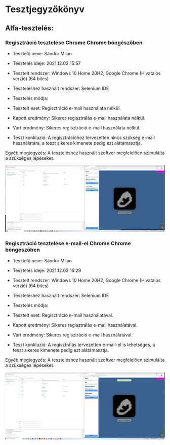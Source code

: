 # Tesztjegyzőkönyv

## Alfa-tesztelés:

### Regisztráció tesztelése Chrome Chrome böngészőben 

- Tesztelő neve: Sándor Milán

- Tesztelés ideje: 2021.12.03 15:57

- Tesztelt rendszer: Windows 10 Home 20H2, Google Chrome (Hivatalos verzió) (64 bites)

- Teszteléshez használt rendszer: Selenium IDE

- Tesztelés módja:

- Tesztelt eset: Regisztráció e-mail használata nélkül.

- Kapott eredmény: Sikeres regisztrálás e-mail használata nélkül.

- Várt eredmény: Sikeres regisztráció e-mail használata nélkül.

- Teszt konkluzió: A regisztrációhoz tervezetten nincs szükség e-mail használatára, a teszt sikeres kimenete pedig ezt alátámasztja.

Egyéb megjegyzés: A teszteléshez használt szoftver megfelelően szimulálta a szükséges lépéseket.

![Kép a regisztráció teszteléséről](/images/reg-teszt-wo-email.png)

### Regisztráció tesztelése e-mail-el Chrome Chrome böngészőben 

- Tesztelő neve: Sándor Milán

- Tesztelés ideje: 2021.12.03 16:29

- Tesztelt rendszer: Windows 10 Home 20H2, Google Chrome (Hivatalos verzió) (64 bites)

- Teszteléshez használt rendszer: Selenium IDE

- Tesztelés módja:

- Tesztelt eset: Regisztráció e-mail használatával.

- Kapott eredmény: Sikeres regisztrálás e-mail használatával.

- Várt eredmény: Sikeres regisztráció e-mail használatával.

- Teszt konkluzió: A regisztrálás tervezetten e-mail-el is lehetséges, a teszt sikeres kimenete pedig ezt alátámasztja.

Egyéb megjegyzés: A teszteléshez használt szoftver megfelelően szimulálta a szükséges lépéseket.

![Kép a regisztráció teszteléséről](/images/reg-teszt-w-email.png)

